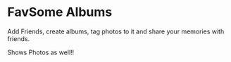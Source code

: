 # FavSome Albums

Add Friends, create albums, tag photos to it and share your memories with friends.

Shows Photos as well!!
